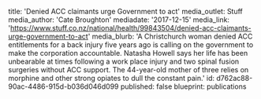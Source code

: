 title: 'Denied ACC claimants urge Government to act'
media_outlet: Stuff
media_author: 'Cate Broughton'
mediadate: '2017-12-15'
media_link: 'https://www.stuff.co.nz/national/health/99843504/denied-acc-claimants-urge-government-to-act'
media_blurb: 'A Christchurch woman denied ACC entitlements for a back injury five years ago is calling on the government to make the corporation accountable. Natasha Howell says her life has been unbearable at times following a work place injury and two spinal fusion surgeries without ACC support. The 44-year-old mother of three relies on morphine and other strong opiates to dull the constant pain.'
id: d762ac88-90ac-4486-915d-b036d046d099
published: false
blueprint: publications
